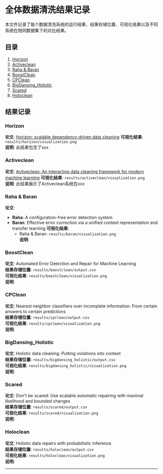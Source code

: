 # 全体数据清洗结果记录

本文件记录了每个数据清洗系统的运行结果、结果存储位置、可视化结果以及不同系统在相同数据集下的对比结果。

## 目录
1. [Horizon](./horizon/horizon_report.md)
2. [Activeclean](./activeclean/activeclean_report.md)
3. [Raha & Baran](./raha_baran/raha_baran_report.md)
4. [BoostClean](./boostclean/boostclean_report.md)
5. [CPClean](./cpclean/cpclean_report.md)
6. [BigDansing_Holistic](./bigdansing_holistic/bigdansing_holistic_report.md)
7. [Scared](./scared/scared_report.md)
8. [Holoclean](./holoclean/holoclean_report.md)

## 结果记录

### Horizon
**论文**: [Horizon: scalable dependency-driven data cleaning](https://www.vldb.org/pvldb/vol14/p25)
**可视化结果**: `results/horizon/visualization.png`  
**说明**: 此结果包含了xxx

### Activeclean
**论文**: [Activeclean: An interactive data cleaning framework for modern machine learning](https://arxiv.org/pdf/1601.03797.pdf)
**可视化结果**: `results/activeclean/visualization.png`  
**说明**: 此结果展示了Activeclean系统在xxx

### Raha & Baran
**论文**:
- **Raha**: A configuration-free error detection system  
- **Baran**: Effective error correction via a unified context representation and transfer learning
**可视化结果**: 
  - Raha & Baran: `results/baran/visualization.png`  
**说明**: 

### BoostClean
**论文**: Automated Error Detection and Repair for Machine Learning  
**结果存储位置**: `results/boostclean/output.csv`  
**可视化结果**: `results/boostclean/visualization.png`  
**说明**: 

### CPClean
**论文**: Nearest neighbor classifiers over incomplete information: From certain answers to certain predictions  
**结果存储位置**: `results/cpclean/output.csv`  
**可视化结果**: `results/cpclean/visualization.png`  
**说明**: 

### BigDansing_Holistic
**论文**: Holistic data cleaning: Putting violations into context  
**结果存储位置**: `results/bigdansing_holistic/output.csv`  
**可视化结果**: `results/bigdansing_holistic/visualization.png`  
**说明**: 

### Scared
**论文**: Don't be scared: Use scalable automatic repairing with maximal likelihood and bounded changes  
**结果存储位置**: `results/scared/output.csv`  
**可视化结果**: `results/scared/visualization.png`  
**说明**: 

### Holoclean
**论文**: Holistic data repairs with probabilistic inference  
**结果存储位置**: `results/holoclean/output.csv`  
**可视化结果**: `results/holoclean/visualization.png`  
**说明**: 

---
